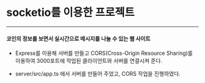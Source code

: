 # socketio를 이용한 프로젝트

---

#### 코인의 정보를 보면서 실시간으로 메시지를 나눌 수 있는 웹 사이트

- Express를 이용해 서버를 만들고 CORS(Cross-Origin Resource Sharing)를 이용하여 3000포트에 작업된 클라이언트와 서버를 연결시켜 준다.

- server/src/app.ts 에서 서버를 만들어 주었고, CORS 작업을 진행하였다.
